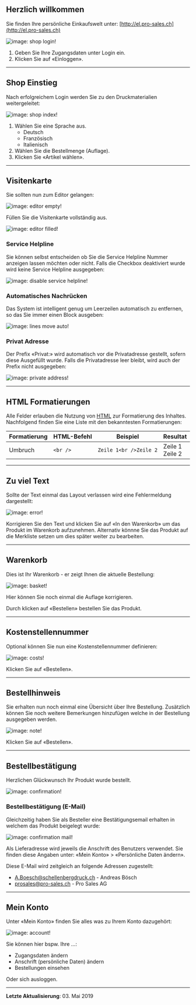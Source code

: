 ## Herzlich willkommen

Sie finden Ihre persönliche Einkaufswelt unter: [http://el.pro-sales.ch](http://el.pro-sales.ch)

![image: shop login!](/img/index.png)

1. Geben Sie Ihre Zugangsdaten unter Login ein.
2. Klicken Sie auf «Einloggen».

----------------------------------------------------------------------

## Shop Einstieg

Nach erfolgreichem Login werden Sie zu den Druckmaterialien weitergeleitet:

![image: shop index!](/img/1.png)

1. Wählen Sie eine Sprache aus.
   - Deutsch
   - Französisch
   - Italienisch
2. Wählen Sie die Bestellmenge (Auflage).
3. Klicken Sie «Artikel wählen».

----------------------------------------------------------------------

## Visitenkarte

Sie sollten nun zum Editor gelangen:

![image: editor empty!](/img/editor.png)

Füllen Sie die Visitenkarte vollständig aus.

![image: editor filled!](/img/filled-in.png)

### Service Helpline

Sie können selbst entscheiden ob Sie die Service Helpline Nummer anzeigen
lassen möchten oder nicht. Falls die Checkbox deaktiviert wurde wird keine
Service Helpline ausgegeben:

![image: disable service helpline!](/img/disable-service-helpline.png)

### Automatisches Nachrücken

Das System ist intelligent genug um Leerzeilen automatisch zu entfernen, 
so das Sie immer einen Block ausgeben:

![image: lines move auto!](/img/move-up.png)

### Privat Adresse

Der Prefix «Privat:» wird automatisch vor die Privatadresse gestellt,
sofern diese Ausgefüllt wurde. Falls die Privatadresse leer bleibt, 
wird auch der Prefix nicht ausgegeben:

![image: private address!](/img/private-address.png)

----------------------------------------------------------------------

## HTML Formatierungen

Alle Felder erlauben die Nutzung von [HTML](https://www.w3schools.com/html/html_intro.asp) zur Formatierung des Inhaltes. Nachfolgend finden Sie eine Liste mit den bekanntesten Formatierungen:

| Formatierung | HTML-Befehl | Beispiel | Resultat |
| ------------ | ----------- | -------- | -------- |
| Umbruch      | `<br />`      | `Zeile 1<br />Zeile 2` | Zeile 1<br />Zeile 2 |

----------------------------------------------------------------------

## Zu viel Text

Sollte der Text einmal das Layout verlassen wird eine Fehlermeldung dargestellt:

![image: error!](/img/error.png)

Korrigieren Sie den Text und klicken Sie auf «In den Warenkorb» um das Produkt im Warenkorb aufzunehmen.
Alternativ könnne Sie das Produkt auf die Merkliste setzen um dies später weiter zu bearbeiten.

----------------------------------------------------------------------

## Warenkorb

Dies ist Ihr Warenkorb - er zeigt Ihnen die aktuelle Bestellung:

![image: basket!](/img/basket.png)

Hier können Sie noch einmal die Auflage korrigieren.

Durch klicken auf «Bestellen» bestellen Sie das Produkt.

----------------------------------------------------------------------

## Kostenstellennummer

Optional können Sie nun eine Kostenstellennummer definieren:

![image: costs!](/img/costs.png)

Klicken Sie auf «Bestellen».

----------------------------------------------------------------------

## Bestellhinweis

Sie erhalten nun noch einmal eine Übersicht über Ihre Bestellung. Zusätzlich können Sie noch weitere Bemerkungen 
hinzufügen welche in der Bestellung ausgegeben werden.

![image: note!](/img/note.png)

Klicken Sie auf «Bestellen».

----------------------------------------------------------------------

## Bestellbestätigung

Herzlichen Glückwunsch Ihr Produkt wurde bestellt.

![image: confirmation!](/img/confirmation.png)

### Bestellbestätigung (E-Mail)

Gleichzeitig haben Sie als Besteller eine Bestätigungsemail erhalten in welchem das Produkt beigelegt wurde:

![image: confirmation mail!](/img/mail.png)

Als Lieferadresse wird jeweils die Anschrift des Benutzers verwendet. Sie finden diese Angaben unter: «Mein Konto» > «Persönliche Daten ändern».

Diese E-Mail wird zeitgleich an folgende Adressen zugestellt:

- A.Boesch@schellenbergdruck.ch - Andreas Bösch
- prosales@pro-sales.ch - Pro Sales AG

----------------------------------------------------------------------

## Mein Konto

Unter «Mein Konto» finden Sie alles was zu Ihrem Konto dazugehört:

![image: account!](/img/account.png)

Sie können hier bspw. Ihre ...:

- Zugangsdaten ändern
- Anschrift (persönliche Daten) ändern
- Bestellungen einsehen

Oder sich ausloggen.

----------------------------------------------------------------------

**Letzte Aktualisierung**: 03. Mai 2019